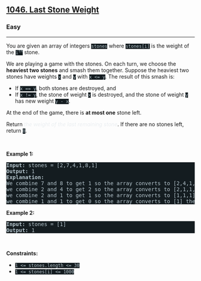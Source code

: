 <h2><a href="https://leetcode.com/problems/last-stone-weight/">1046. Last Stone Weight</a></h2><h3>Easy</h3><hr><div><p>You are given an array of integers <code style="background-color: rgb(20, 28, 32) !important; color: rgb(183, 198, 205) !important;">stones</code> where <code style="background-color: rgb(20, 28, 32) !important; color: rgb(183, 198, 205) !important;">stones[i]</code> is the weight of the <code style="background-color: rgb(20, 28, 32) !important; color: rgb(183, 198, 205) !important;">i<sup>th</sup></code> stone.</p>

<p>We are playing a game with the stones. On each turn, we choose the <strong>heaviest two stones</strong> and smash them together. Suppose the heaviest two stones have weights <code style="background-color: rgb(20, 28, 32) !important; color: rgb(183, 198, 205) !important;">x</code> and <code style="background-color: rgb(20, 28, 32) !important; color: rgb(183, 198, 205) !important;">y</code> with <code style="background-color: rgb(20, 28, 32) !important; color: rgb(183, 198, 205) !important;">x &lt;= y</code>. The result of this smash is:</p>

<ul>
	<li>If <code style="background-color: rgb(20, 28, 32) !important; color: rgb(183, 198, 205) !important;">x == y</code>, both stones are destroyed, and</li>
	<li>If <code style="background-color: rgb(20, 28, 32) !important; color: rgb(183, 198, 205) !important;">x != y</code>, the stone of weight <code style="background-color: rgb(20, 28, 32) !important; color: rgb(183, 198, 205) !important;">x</code> is destroyed, and the stone of weight <code style="background-color: rgb(20, 28, 32) !important; color: rgb(183, 198, 205) !important;">y</code> has new weight <code style="background-color: rgb(20, 28, 32) !important; color: rgb(183, 198, 205) !important;">y - x</code>.</li>
</ul>

<p>At the end of the game, there is <strong>at most one</strong> stone left.</p>

<p>Return <em style="color: rgb(234, 238, 241) !important;">the weight of the last remaining stone</em>. If there are no stones left, return <code style="background-color: rgb(20, 28, 32) !important; color: rgb(183, 198, 205) !important;">0</code>.</p>

<p>&nbsp;</p>
<p><strong class="example">Example 1:</strong></p>

<pre style="background-color: rgb(20, 28, 32) !important; color: rgb(182, 198, 206) !important;"><strong>Input:</strong> stones = [2,7,4,1,8,1]
<strong>Output:</strong> 1
<strong>Explanation:</strong> 
We combine 7 and 8 to get 1 so the array converts to [2,4,1,1,1] then,
we combine 2 and 4 to get 2 so the array converts to [2,1,1,1] then,
we combine 2 and 1 to get 1 so the array converts to [1,1,1] then,
we combine 1 and 1 to get 0 so the array converts to [1] then that's the value of the last stone.
</pre>

<p><strong class="example">Example 2:</strong></p>

<pre style="background-color: rgb(20, 28, 32) !important; color: rgb(182, 198, 206) !important;"><strong>Input:</strong> stones = [1]
<strong>Output:</strong> 1
</pre>

<p>&nbsp;</p>
<p><strong>Constraints:</strong></p>

<ul>
	<li><code style="background-color: rgb(20, 28, 32) !important; color: rgb(183, 198, 205) !important;">1 &lt;= stones.length &lt;= 30</code></li>
	<li><code style="background-color: rgb(20, 28, 32) !important; color: rgb(183, 198, 205) !important;">1 &lt;= stones[i] &lt;= 1000</code></li>
</ul>
</div>